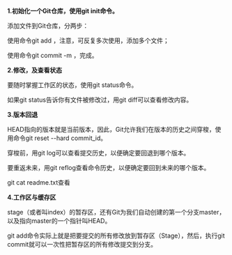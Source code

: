 **1.初始化一个Git仓库，使用git init命令。**

添加文件到Git仓库，分两步：

使用命令git add <file>，注意，可反复多次使用，添加多个文件；

使用命令git commit -m <message>，完成。

**2.修改，及查看状态**

要随时掌握工作区的状态，使用git status命令。

如果git status告诉你有文件被修改过，用git diff可以查看修改内容。

**3.版本回退**

HEAD指向的版本就是当前版本，因此，Git允许我们在版本的历史之间穿梭，使用命令git reset --hard commit_id。

穿梭前，用git log可以查看提交历史，以便确定要回退到哪个版本。

要重返未来，用git reflog查看命令历史，以便确定要回到未来的哪个版本。

git cat readme.txt查看

**4.工作区与缓存区**

stage（或者叫index）的暂存区，还有Git为我们自动创建的第一个分支master，以及指向master的一个指针叫HEAD。

git add命令实际上就是把要提交的所有修改放到暂存区（Stage），然后，执行git commit就可以一次性把暂存区的所有修改提交到分支。
